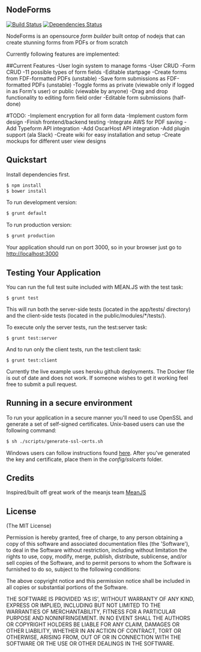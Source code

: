 NodeForms
--------

[![Build Status](https://travis-ci.org/whitef0x0/NodeForms.svg?branch=master)](https://travis-ci.org/whitef0x0/NodeForms)
[![Dependencies Status](https://david-dm.org/whitef0x0/NodeForms.svg)](https://david-dm.org/whitef0x0/NodeForms)

NodeForms is an opensource *form builder* built ontop of nodejs that can create stunning forms from PDFs or from scratch

Currently following features are implemented:

##Current Features
-User login system to manage forms
-User CRUD 
-Form CRUD
-11 possible types of form fields
-Editable startpage
-Create forms from FDF-formatted PDFs (unstable)
-Save form submissions as FDF-formatted PDFs (unstable)
-Toggle forms as private (viewable only if logged in as Form's user) or public (viewable by anyone)
-Drag and drop functionality to editing form field order
-Editable form submissions (half-done)

#TODO:
-Implement encryption for all form data
-Implement custom form design
-Finish frontend/backend testing
-Integrate AWS for PDF saving
-Add Typeform API integration
-Add OscarHost API integration
-Add plugin support (ala Slack)
-Create wiki for easy installation and setup
-Create mockups for different user view designs




## Quickstart

Install dependencies first.
```bash
$ npm install
$ bower install
```

To run development version:
```bash
$ grunt default
```

To run production version:
```bash
$ grunt production
```

Your application should run on port 3000, so in your browser just go to [http://localhost:3000](http://localhost:3000)


## Testing Your Application
You can run the full test suite included with MEAN.JS with the test task:

```
$ grunt test
```

This will run both the server-side tests (located in the app/tests/ directory) and the client-side tests (located in the public/modules/*/tests/).

To execute only the server tests, run the test:server task:

```
$ grunt test:server
```

And to run only the client tests, run the test:client task:

```
$ grunt test:client
```

Currently the live example uses heroku github deployments. The Docker file is out of date and does not work. If someone wishes to get it working feel free to submit a pull request.

## Running in a secure environment
To run your application in a secure manner you'll need to use OpenSSL and generate a set of self-signed certificates. Unix-based users can use the following command:
```bash
$ sh ./scripts/generate-ssl-certs.sh
```
Windows users can follow instructions found [here](http://www.websense.com/support/article/kbarticle/How-to-use-OpenSSL-and-Microsoft-Certification-Authority).
After you've generated the key and certificate, place them in the *config/sslcerts* folder.


## Credits
Inspired/built off great work of the meanjs team [MeanJS](https://github.com/mean/)

## License
(The MIT License)

Permission is hereby granted, free of charge, to any person obtaining
a copy of this software and associated documentation files (the
'Software'), to deal in the Software without restriction, including
without limitation the rights to use, copy, modify, merge, publish,
distribute, sublicense, and/or sell copies of the Software, and to
permit persons to whom the Software is furnished to do so, subject to
the following conditions:

The above copyright notice and this permission notice shall be
included in all copies or substantial portions of the Software.

THE SOFTWARE IS PROVIDED 'AS IS', WITHOUT WARRANTY OF ANY KIND,
EXPRESS OR IMPLIED, INCLUDING BUT NOT LIMITED TO THE WARRANTIES OF
MERCHANTABILITY, FITNESS FOR A PARTICULAR PURPOSE AND NONINFRINGEMENT.
IN NO EVENT SHALL THE AUTHORS OR COPYRIGHT HOLDERS BE LIABLE FOR ANY
CLAIM, DAMAGES OR OTHER LIABILITY, WHETHER IN AN ACTION OF CONTRACT,
TORT OR OTHERWISE, ARISING FROM, OUT OF OR IN CONNECTION WITH THE
SOFTWARE OR THE USE OR OTHER DEALINGS IN THE SOFTWARE.
